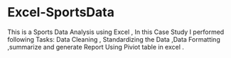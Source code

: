 # Excel-SportsData
This is a Sports Data Analysis using Excel , In this Case Study  I performed following Tasks: Data Cleaning ,  Standardizing the Data ,Data Formatting ,summarize and generate Report Using Piviot table in excel .
